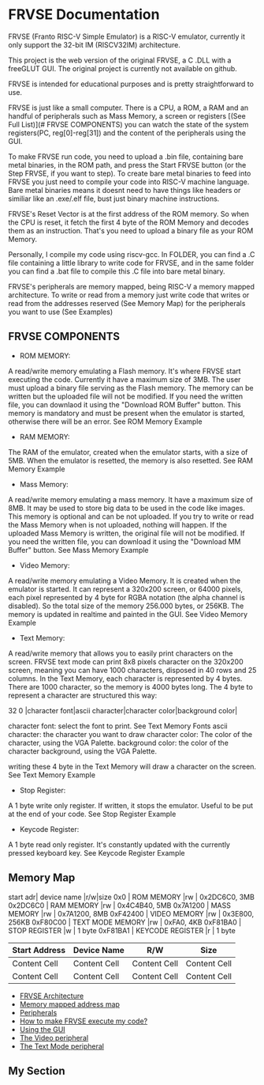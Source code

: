 # FRVSE Documentation

FRVSE (Franto RISC-V Simple Emulator) is a RISC-V emulator, currently it only support the 32-bit IM (RISCV32IM) architecture.

This project is the web version of the original FRVSE, a C .DLL with a freeGLUT GUI. The original project is currently not available on github.

FRVSE is intended for educational purposes and is pretty straightforward to use.

FRVSE is just like a small computer. There is a CPU, a ROM, a RAM and an handful of peripherals such as Mass Memory, a screen or registers [(See Full List)](# FRVSE COMPONENTS)
you can watch the state of the system registers(PC, reg[0]-reg[31]) and the content of the peripherals using the GUI.

To make FRVSE run code, you need to upload a .bin file, containing bare metal binaries, in the ROM path, and press the Start FRVSE button (or the Step FRVSE, if you want to step).
To create bare metal binaries to feed into FRVSE you just need to compile your code into RISC-V machine language. Bare metal binaries means it doesnt need to have things like headers or similiar
like an .exe/.elf file, bust just binary machine instructions.

FRVSE's Reset Vector is at the first address of the ROM memory. So when the CPU is reset, it fetch the first 4 byte of the ROM Memory and decodes them as an instruction. That's you need to upload
a binary file as your ROM Memory.

Personally, I compile my code using riscv-gcc. In FOLDER, you can find a .C file containing a little library to write code for FRVSE, and in the same folder you can find a .bat file to compile
this .C file into bare metal binary.

FRVSE's peripherals are memory mapped, being RISC-V a memory mapped architecture. To write or read from a memory 
just write code that writes or read from the addresses reserved (See Memory Map) for the peripherals you want to use (See Examples)


## FRVSE COMPONENTS
- ROM MEMORY:

A read/write memory emulating a Flash memory. It's where FRVSE start executing the code. Currently it have a maximum size of 3MB. 
The user must upload a binary file serving as the Flash memory. The memory can be written but the uploaded file will not be modified. If you need the written file, 
you can downlaod it using the "Download ROM Buffer" button. 
This memory is mandatory and must be present when the emulator is started, otherwise there will be an error.
See ROM Memory Example

- RAM MEMORY:

The RAM of the emulator, created when the emulator starts, with a size of 5MB. When the emulator is resetted, the memory is also resetted.
See RAM Memory Example

- Mass Memory:

A read/write memory emulating a mass memory. It have a maximum size of 8MB. It may be used to store big data to be used in the code like images. 
This memory is optional and can be not uploaded. If you try to write or read the Mass Memory when is not uploaded, nothing will happen.
If the uploaded Mass Memory is written, the original file will not be modified. If you need the written file, you can download it using the "Download MM Buffer" button.
See Mass Memory Example

- Video Memory:

A read/write memory emulating a Video Memory. It is created when the emulator is started. It can represent a 320x200 screen, or 64000 pixels, each pixel represented by 4 byte
for RGBA notation (the alpha channel is disabled). So the total size of the memory 256.000 bytes, or 256KB. The memory is updated in realtime and painted in the GUI.
See Video Memory Example

- Text Memory:

A read/write memory that allows you to easily print characters on the screen. FRVSE text mode can print 8x8 pixels character on the 320x200 screen, meaning you can have 1000 characters,
disposed in 40 rows and 25 columns. In the Text Memory, each character is represented by 4 bytes. There are 1000 character, so the memory is 4000 bytes long.
The 4 byte to represent a character are structured this way:

32                                                                0
 |character font|ascii character|character color|background color|

character font: select the font to print. See Text Memory Fonts
ascii character: the character you want to draw
character color: The color of the character, using the VGA Palette.
background color: the color of the character background, using the VGA Palette.

writing these 4 byte in the Text Memory will draw a character on the screen.
See Text Memory Example

- Stop Register:

A 1 byte write only register. If written, it stops the emulator. Useful to be put at the end of your code.
See Stop Register Example

- Keycode Register:

A 1 byte read only register. It's constantly updated with the currently pressed keyboard key.
See Keycode Register Example


## Memory Map
start adr|  device name     |r/w|size
0x0      | ROM MEMORY       |rw | 0x2DC6C0, 3MB
0x2DC6C0 | RAM MEMORY       |rw | 0x4C4B40, 5MB
0x7A1200 | MASS MEMORY      |rw | 0x7A1200, 8MB
0xF42400 | VIDEO MEMORY     |rw | 0x3E800, 256KB
0xF80C00 | TEXT MODE MEMORY |rw | 0xFA0, 4KB
0xF81BA0 | STOP REGISTER    |w  | 1 byte
0xF81BA1 | KEYCODE REGISTER |r  | 1 byte

| Start Address  | Device Name | R/W | Size |
| ------------- | ------------- | ------------- | ------------- |
| Content Cell  | Content Cell  | Content Cell  | Content Cell  |
| Content Cell  | Content Cell  | Content Cell  | Content Cell  |

- [FRVSE Architecture](#my-section)
- [Memory mapped address map](#my-section)
- [Peripherals](#my-section)
- [How to make FRVSE execute my code?](#my-section)
- [Using the GUI](#my-section)
- [The Video peripheral](#my-section)
- [The Text Mode peripheral](#my-section)








## My Section
